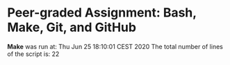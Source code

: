 # Peer-graded Assignment: Bash, Make, Git, and GitHub
 **Make** was run at:
Thu Jun 25 18:10:01 CEST 2020
The total number of lines of the script is:
22
